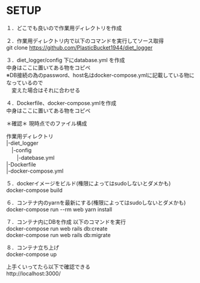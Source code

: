 # SETUP

１．どこでも良いので作業用ディレクトリを作成

２．作業用ディレクトリ内で以下のコマンドを実行してソース取得  
git clone https://github.com/PlasticBucket1944/diet_logger

３．diet_logger/config 下にdatabase.yml を作成  
中身はここに置いてある物をコピペ  
※DB接続の為のpassword、host名はdocker-compose.ymlに記載している物になっているので  
　変えた場合はそれに合わせる  

４．Dockerfile、docker-compose.ymlを作成  
中身はここに置いてある物をコピペ  

＊確認＊
現時点でのファイル構成

作業用ディレクトリ  
|-diet_logger  
　|-config  
　　|-datebase.yml  
|-Dockerfile  
|-docker-compose.yml  

５．dockerイメージをビルド(権限によってはsudoしないとダメかも)  
docker-compose build  

６．コンテナ内のyarnを最新にする(権限によってはsudoしないとダメかも)  
docker-compose run --rm web yarn install  

７．コンテナ内にDBを作成 以下のコマンドを実行  
docker-compose run web rails db:create  
docker-compose run web rails db:migrate  

８．コンテナ立ち上げ  
docker-compose up  

上手くいってたら以下で確認できる  
http://localhost:3000/
